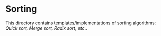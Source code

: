 # Sorting

This directory contains templates/implementations of sorting algorithms: *Quick sort, Merge sort, Radix sort, etc*..
